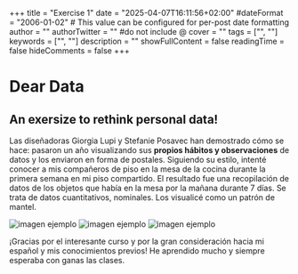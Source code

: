 +++
title = "Exercise 1"
date = "2025-04-07T16:11:56+02:00"
#dateFormat = "2006-01-02" # This value can be configured for per-post date formatting
author = ""
authorTwitter = "" #do not include @
cover = ""
tags = ["", ""]
keywords = ["", ""]
description = ""
showFullContent = false
readingTime = false
hideComments = false
+++


# Dear Data
## An exersize to rethink personal data!

<p>Las diseñadoras Giorgia Lupi y Stefanie Posavec han demostrado cómo se hace: pasaron un año visualizando sus <b>propios hábitos y observaciones</b> de datos y los enviaron en forma de postales.  
Siguiendo su estilo, intenté conocer a mis compañeros de piso en la mesa de la cocina durante la primera semana en mi piso compartido.
El resultado fue una recopilación de datos de los objetos que había en la mesa por la mañana durante 7 días. Se trata de datos cuantitativos, nominales.
Los visualicé como un patrón de mantel.<p>


![imagen ejemplo](img/page1.jpg)
![imagen ejemplo](img/page2.jpg)
![imagen ejemplo](img/page3.jpg)


<p>¡Gracias por el interesante curso y por la gran consideración hacia mi español y mis conocimientos previos! He aprendido mucho y siempre esperaba con ganas las clases.<p>
